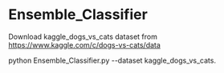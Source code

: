 # Ensemble_Classifier


Download kaggle_dogs_vs_cats dataset from https://www.kaggle.com/c/dogs-vs-cats/data

python Ensemble_Classifier.py --dataset kaggle_dogs_vs_cats.
